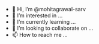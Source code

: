 - 👋 Hi, I’m @mohitagrawal-sarv
- 👀 I’m interested in ...
- 🌱 I’m currently learning ...
- 💞️ I’m looking to collaborate on ...
- 📫 How to reach me ...

<!---
mohitagrawal-sarv/mohitagrawal-sarv is a ✨ special ✨ repository because its `README.md` (this file) appears on your GitHub profile.
You can click the Preview link to take a look at your changes.
--->
